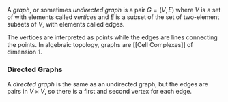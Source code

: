 A *graph*, or sometimes *undirected graph* is a pair $G = (V,E)$ where $V$ is a set of with elements called *vertices* and $E$ is a subset of the set of two-element subsets of $V$, with elements called edges.

The vertices are interpreted as points while the edges are lines connecting the points.
In algebraic topology, graphs are [[Cell Complexes]] of dimension 1.

### Directed Graphs

A *directed graph* is the same as an undirected graph, but the edges are pairs in $V\times V$, so there is a first and second vertex for each edge. 